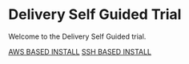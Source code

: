# Delivery Self Guided Trial
Welcome to the Delivery Self Guided trial. 

[AWS BASED INSTALL](AWS.md)
[SSH BASED INSTALL](SSH.md)
